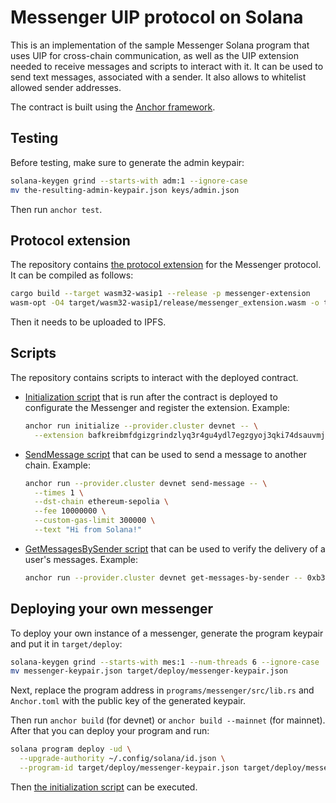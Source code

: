 # Messenger UIP protocol on Solana

This is an implementation of the sample Messenger Solana program that uses UIP
for cross-chain communication, as well as the UIP extension needed to receive
messages and scripts to interact with it. It can be used to send text messages,
associated with a sender. It also allows to whitelist allowed sender addresses.

The contract is built using the
[Anchor framework](https://www.anchor-lang.com/).

## Testing

Before testing, make sure to generate the admin keypair:

```sh
solana-keygen grind --starts-with adm:1 --ignore-case
mv the-resulting-admin-keypair.json keys/admin.json
```

Then run `anchor test`.

## Protocol extension

The repository contains
[the protocol extension](./extensions/messenger-extension) for the Messenger
protocol. It can be compiled as follows:

```sh
cargo build --target wasm32-wasip1 --release -p messenger-extension
wasm-opt -O4 target/wasm32-wasip1/release/messenger_extension.wasm -o target/wasm32-wasip1/release/messenger_extension-optimized.wasm
```

Then it needs to be uploaded to IPFS.

## Scripts

The repository contains scripts to interact with the deployed contract.

* [Initialization script](./scripts/initialize.ts) that is run after
the contract is deployed to configurate the Messenger and register the
extension. Example:
  ```sh
  anchor run initialize --provider.cluster devnet -- \
    --extension bafkreibmfdgizgrindzlyq3r4gu4ydl7egzgyoj3qki74dsauvmjm4scta
  ```
* [SendMessage script](./scripts/sendMessage.ts) that can be used to
send a message to another chain. Example:
  ```sh
  anchor run --provider.cluster devnet send-message -- \
    --times 1 \
    --dst-chain ethereum-sepolia \
    --fee 10000000 \
    --custom-gas-limit 300000 \
    --text "Hi from Solana!"
  ```
* [GetMessagesBySender script](./scripts/getMessagesBySender.ts) that
can be used to verify the delivery of a user's messages. Example:
  ```sh
  anchor run --provider.cluster devnet get-messages-by-sender -- 0xb3b029c49ea026bacc0901a071cf8fd0d5bde9af
  ```

## Deploying your own messenger

To deploy your own instance of a messenger, generate the program keypair and
put it in `target/deploy`:

```sh
solana-keygen grind --starts-with mes:1 --num-threads 6 --ignore-case
mv messenger-keypair.json target/deploy/messenger-keypair.json
```

Next, replace the program address in `programs/messenger/src/lib.rs` and
`Anchor.toml` with the public key of the generated keypair.

Then run `anchor build` (for devnet) or `anchor build --mainnet` (for mainnet).
After that you can deploy your program and run:

```sh
solana program deploy -ud \
  --upgrade-authority ~/.config/solana/id.json \
  --program-id target/deploy/messenger-keypair.json target/deploy/messenger.so
```

Then [the initialization script](#Scripts) can be executed.
